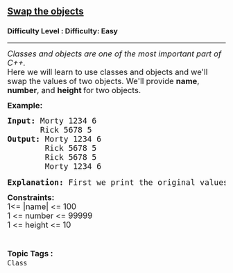 <h2><a href="https://www.geeksforgeeks.org/problems/swap-the-objects/1?page=2&status=unsolved,attempted&sortBy=accuracy">Swap the objects</a></h2><h3>Difficulty Level : Difficulty: Easy</h3><hr><div class="problems_problem_content__Xm_eO"><p><span style="font-size: 18px;"><em>Classes and objects are one of the most important part of C++. </em><br>Here we will learn to use classes and objects and we'll swap the values of two objects. We'll provide <strong>name</strong>, <strong>number</strong>, and <strong>height </strong>for two objects. </span></p>
<p><strong style="font-size: 18px;">Example:</strong></p>
<pre><span style="font-size: 18px;"><strong>Input: </strong>Morty 1234 6<br>       Rick 5678 5</span><br><strong><span style="font-size: 18px;">Output: </span></strong><span style="font-size: 18px;">Morty 1234 6 </span><br><span style="font-size: 18px;">        Rick 5678 5 </span><br><span style="font-size: 18px;">        Rick 5678 5 </span><br><span style="font-size: 18px;">        Morty 1234 6</span><br><br><strong><span style="font-size: 18px;">Explanation: </span></strong><span style="font-size: 18px;">First we print the original values of obj1 and obj2 in two lines. The next two lines contain swapped values of obj1 and obj2.</span></pre>
<p><strong><span style="font-size: 18px;">Constraints:</span></strong><span style="font-size: 18px;"><br>1&lt;= |name| &lt;= 100<br>1 &lt;= number &lt;= 99999<br>1 &lt;= height &lt;= 10</span></p></div><br><p><span style=font-size:18px><strong>Topic Tags : </strong><br><code>Class</code>&nbsp;